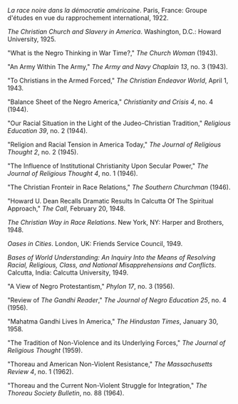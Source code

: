 *La race noire dans la démocratie américaine*. Paris, France: Groupe d'études en vue du rapprochement international, 1922.

*The Christian Church and Slavery in America*. Washington, D.C.: Howard University, 1925. 

"What is the Negro Thinking in War Time?," *The Church Woman* (1943).

"An Army Within The Army," *The Army and Navy Chaplain 13*, no. 3 (1943).

"To Christians in the Armed Forced," *The Christian Endeavor World*, April 1, 1943. 

"Balance Sheet of the Negro America," *Christianity and Crisis 4*, no. 4 (1944).

"Our Racial Situation in the Light of the Judeo-Christian Tradition," *Religious Education 39*, no. 2 (1944).

"Religion and Racial Tension in America Today," *The Journal of Religious Thought 2*, no. 2 (1945). 

"The Influence of Institutional Christianity Upon Secular Power," *The Journal of Religious Thought 4*, no. 1 (1946).

"The Christian Fronteir in Race Relations," *The Southern Churchman* (1946).

"Howard U. Dean Recalls Dramatic Results In Calcutta Of The Spiritual Approach," *The Call*, February 20, 1948.

*The Christian Way in Race Relations*. New York, NY: Harper and Brothers, 1948. 

*Oases in Cities*. London, UK: Friends Service Council, 1949.

*Bases of World Understanding: An Inquiry Into the Means of Resolving Racial, Religious, Class, and National Misapprehensions and Conflicts*. Calcutta, India: Calcutta University, 1949.

"A View of Negro Protestantism," *Phylon 17*, no. 3 (1956).

"Review of *The Gandhi Reader*," *The Journal of Negro Education 25*, no. 4 (1956).

"Mahatma Gandhi Lives In America," *The Hindustan Times*, January 30, 1958.

"The Tradition of Non-Violence and its Underlying Forces," *The Journal of Religious Thought* (1959).

"Thoreau and American Non-Violent Resistance," *The Massachusetts Review 4*, no. 1 (1962). 

"Thoreau and the Current Non-Violent Struggle for Integration," *The Thoreau Society Bulletin*, no. 88 (1964).
